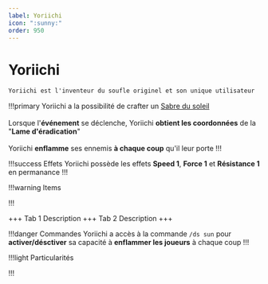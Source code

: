 ```yaml
---
label: Yoriichi
icon: ":sunny:"
order: 950
---
```


# Yoriichi

```txt
Yoriichi est l'inventeur du soufle originel et son unique utilisateur
```

!!!primary
Yoriichi a la possibilité de crafter un [Sabre du soleil](/demonslayer-uhc/divers/sabre) <br>
<br>
Lorsque l'**événement** se déclenche, Yoriichi **obtient les coordonnées** de la "**Lame d'éradication**" <br>
<br>
Yoriichi **enflamme** ses ennemis **à chaque coup** qu'il leur porte
!!!

!!!success Effets
Yoriichi possède les effets **Speed 1**, **Force 1** et **Résistance 1** en permanance
!!!

!!!warning Items

!!!

+++ Tab 1
Description
+++ Tab 2 
Description
+++

!!!danger Commandes
Yoriichi a accès à la commande ```/ds sun``` pour **activer/désctiver** sa capacité à **enflammer les joueurs** à chaque coup
!!!

!!!light Particularités

!!!
